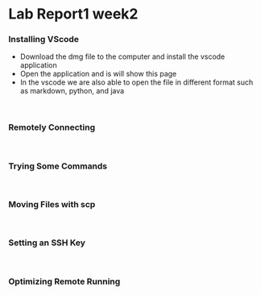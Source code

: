 # Lab Report1 week2

### Installing VScode
- Download the dmg file to the computer and install the vscode application
- Open the application and is will show this page
- In the vscode we are also able to open the file in different format such as markdown, python, and java
<br>

### Remotely Connecting
<br>

### Trying Some Commands
<br>

### Moving Files with scp
<br>

### Setting an SSH Key
<br>

### Optimizing Remote Running
<br>
